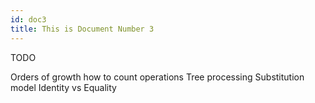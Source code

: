 ```yaml
---
id: doc3
title: This is Document Number 3
---
```


TODO

Orders of growth how to count operations
Tree processing
Substitution model
Identity vs Equality